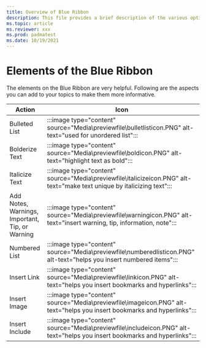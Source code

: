 ```yaml
---
title: Overview of Blue Ribbon
description: This file provides a brief description of the various options on the Blue Ribbon.
ms.topic: article
ms.reviewer: xxx
ms.prod: padmatest
ms.date: 10/19/2021
---
```


# Elements of the Blue Ribbon

The elements on the Blue Ribbon are very helpful. Following are the aspects you can add to your topics to make them more informative.

|Action  |Icon  |
|---------|---------|
|Bulleted List  |:::image type="content" source="Media\previewfile\bulletlisticon.PNG" alt-text="used for unordered list":::|
|Bolderize Text |:::image type="content" source="Media\previewfile\boldicon.PNG" alt-text="highlight text as bold":::|
|Italicize Text |:::image type="content" source="Media\previewfile\italicizeicon.PNG" alt-text="make text unique by italicizing text":::|
|Add Notes, Warnings, Important, Tip, or Warning |:::image type="content" source="Media\previewfile\warningicon.PNG" alt-text="insert warning, tip, information, note":::|
|Numbered List |:::image type="content" source="Media\previewfile\numberedlisticon.PNG" alt-text="helps you insert numbered items":::|
|Insert Link|:::image type="content" source="Media\previewfile\linkicon.PNG" alt-text="helps you insert bookmarks and hyperlinks":::|
Insert Image  |:::image type="content" source="Media\previewfile\imageicon.PNG" alt-text="helps you insert bookmarks and hyperlinks":::|
Insert Include     |:::image type="content" source="Media\previewfile\includeicon.PNG" alt-text="helps you insert bookmarks and hyperlinks":::|